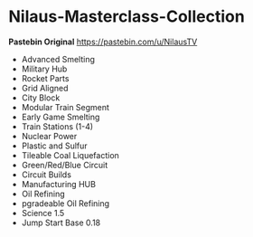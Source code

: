 # Nilaus-Masterclass-Collection
**Pastebin Original** https://pastebin.com/u/NilausTV

* Advanced Smelting
* Military Hub
* Rocket Parts 
* Grid Aligned
* City Block
* Modular Train Segment
* Early Game Smelting
* Train Stations (1-4)
* Nuclear Power
* Plastic and Sulfur
* Tileable Coal Liquefaction
* Green/Red/Blue Circuit
* Circuit Builds
* Manufacturing HUB
* Oil Refining
* pgradeable Oil Refining
* Science 1.5 
* Jump Start Base 0.18
